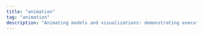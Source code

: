 ```yaml
---
title: "animation"
tag: "animation"
description: "Animating models and visualizations: demonstrating execution, behavior, and UX patterns that make complex systems easier to grasp."
---
```

